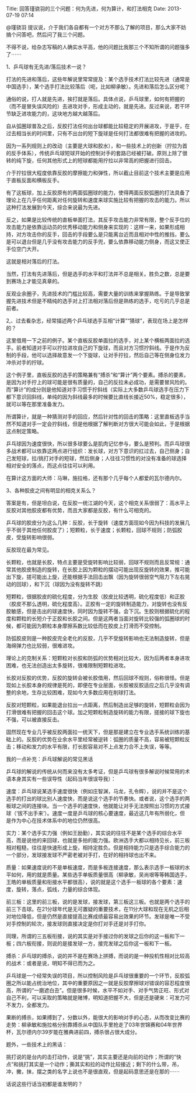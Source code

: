 Title: 回答瑾骁羽的三个问题：何为先进，何为算计，和打法相克
Date: 2013-07-19 07:14 

@瑾骁羽 提议说，介于我们各自都有一个对方不那么了解的项目，那么大家不妨搞个问答吧，然后问了我三个问题。

不得不说，给杂志写稿的人确实水平高，他的问题比我那三个不知所谓的问题强多了⋯⋯

1、乒乓球有无先进/落后技术一说？

打法的先进和落后，这些年解说里常常提及：某个选手技术打法比较先进（通常是中国选手），某个选手打法比较落后（呃，比如柳承敏）。先进和落后怎么区分呢？

通俗的说，打人就是先进，挨打就是落后。具体点说，乒乓球里，如何有把握的（而不是冒失误风险的）去进攻对手，形成主动的，就是先进。反过来说，若干环节缺乏进攻能力的，这块地方越大越落后。

自从弧圈球普及之后，反胶打法任何出台球都能比较稳定的开展进攻，于是乎，在过去相当长的时间里，只有不出台的短下旋球是任何打法都很难有把握的进攻的。

因为一系列规则上的改动（主要是大球和胶水），和一些技术上的创新（拧拉为首的反手体系），传统乒乓球短球开始的控制对手的套路已经被打破。原则上除了很转的纯下旋，任何其他形式上的短球都能用拧拉以非常高的把握进行回击。

介于拧拉很大程度依靠反胶的摩擦能力和弹性，所以截止目前这个技术主要是应用于直板反面和横板反手。

有了这板球，加上反胶原有的两面弧圈球的能力，使得两面反胶弧圈的打法具备了理论上在几乎任何距离对任何旋转和速度来球实施比较有把握的攻击的能力。所以这种打法发展到今天，综合来说最为先进。

反之，如果是比较传统的直板单面打法，其反手攻击能力非常有限，整个反手位的攻击能力是依靠运动员的优秀移动能力和侧身来实现的：这样一来，如果形成相持，对方攻击你的反手，回击的手段要么是只能离台近而且相对中性的推挡，要么是可以退台但是几乎没有攻击能力的反手兜，要么依靠移动能力侧身，而这又使正手位空门大开。

这就是相对落后的打法。

当然，打法有先进落后，但是选手的水平和打法并不总是相关。胜负之数，总是要到赛场上才能见真章的。

反观业余圈子，先进技术的门槛比较高，需要大量的训练来掌握熟练。于是导致掌握先进技术但是不精纯的选手对上打法相对落后但是熟练的选手，吃亏的几乎总是前者。


2,、过去看杂志，经常描述两个乒乓球选手互相“计算”“猜球”，表现在场上是怎样的？

这里借用一下之前的例子。某个直板反胶单面拉的选手，对上某个横板两面拉的选手。前者知道对手可以拧拉进攻自己的下旋球，而且对方习惯拧斜线。于是作为反制的手段，他可以选择故意发一个下旋球，让对手拧拉，然后自己等在侧身位发力冲杀对手的拧球。

这个例子里，直板反胶的选手的策略兼有“搏杀”和“算计”两个要素。搏杀的要素，是因为对手拧上的球可能是很有质量的，自己的反拉未必成功，是需要冒风险的。而“算计”的成分则是他知道对手习惯于拧斜线（实际上大多数乒乓球选手在压力下都下意识回斜线，单纯的因为斜线最多的时候要比直线长接近50%，稳定很多），就可以等在那里准备发力。

所谓算计，就是一种猜测对手的回应，然后针对性的回击的策略：这里直板选手当然不知道对手一定会拧斜线，但是他根据了解判断对方很大可能会如此，于是根据这点制定策略。

乒乓球因为速度很快，所以很多球要么是肌肉记忆参与，要么是预判。而乒乓球很多战术都可以依靠这两点进行组织：发长球，对方下意识的扛过去，自己侧身；自己发短球，拉/挑打对手的短球，然后侧身；人往往习惯性的对没有准备的球选择相对安全的落点，而这点往往可以利用。

在算计这方面的大师：马琳，施拉格，还有那个几乎每个人都爱的瓦尔德内尔。


3、各种胶皮之间有明显的相克关系么？

答案是有，但是坦白说，在反胶一统江湖的今天，这个相克关系很弱了：高水平上反胶对其他胶皮都有优势，而且大家都是反胶，有什么可相克的。

乒乓球的胶皮分为这么几种：反胶，长于旋转（速度方面现如今因为科技的发展几乎不弱于其他任何胶皮了）；短颗粒，长于速度；长颗粒，回球不规则；防弧胶皮，受旋转影响很弱。

反胶现在最为常见。

长颗粒，也就是长胶，特点主要是受旋转影响比较弱，回球不规则而且反常规：通常其他胶皮制造的旋转，在长胶上因为颗粒的摆动可能出现反旋转的效果，推可能出下旋，搓可能出上旋，还能根据手法回击出飘（因为旋转很弱空气阻力下左右晃动的回球），和下沉（球因为没有旋转不跳）

短颗粒，很据胶皮的硫化程度，分为生胶（胶皮比较透明，硫化程度低）和正胶（胶皮不那么透明，硫化程度高）。正胶有一定的旋转制造能力，对旋转也没有反胶敏感，但是击出的球速度快，同时因为旋转不强，会下沉。生胶则根据硫化的程度和颗粒的长短介于正胶和长胶之间。但是这两者当面对旋转比较强的弧圈球的时候，都可能因为颗粒本身摩擦系数比较低而在胶皮上打滑而不受控制。

防弧胶皮则是一种胶皮完全老化的反胶，几乎不受旋转影响也无法制造旋转，但是海绵弹力也比较弱，很难进攻。

理论上的克制关系：短颗粒对长胶和防弧的优势相对比较大，因为后两者本身进攻困难，也无法创造出太多旋转，很难限制短颗粒进攻。

长胶对反胶的优势，反胶的旋转会被长胶借用，然后回球不规则，俗称很怪。但是现如上长胶本身的规律是死的，即便在专业层面，长胶被反胶适应之后几乎没有调整的余地，生存比较困难，现如今大多数应用在削球打法。

反胶对短颗粒，如果能退台拉出一点距离，然后制造出足够的旋转，短颗粒会因为打滑很难有把握的回击这个球。加之短颗粒制造旋转的能力有限，搓接的球下旋也不强，可以被直接反击。

固然现在专业几乎被反胶两面拉一统天下，但是那是建立在专业选手系统训练的基础上的。反胶的优势在业余水平里经常被逆转：弧圈的质量不高，容易被短颗粒反击；移动和发力的水平有限，打长胶容易对不上点发力合不上失误，等等。


我的一点补充：乒乓球解说的常见黑话

乒乓球的解说的传统从何而来没有太多考证，但是乒乓球有很多解说时候常用的术语本身其实有一些误导性（起码当年很误导我）：

速度：乒乓球说某选手速度很快（例如庄智渊，马龙，孔令辉），说的并不是这个选手的打出的球比别人速度快，而是说这个选手的节奏快。或者说，这个选手的两板球之间的连接块。当一个选手的速度快，他就能让对手无法按照出习惯的方式接球（‘拔不出手来’）。速度一度是乒乓球的核心要速度，最近这几年有所弱化，但是作为中心在技术体系中的地位仍然很高。

实力：某个选手实力强（例如王励勤），其实说的往往不是某个选手的综合水平高，而是说他的来回球，也就是多拍的能力强。欧洲选手大都以相持见长，前三板相对粗糙，往往是快速形成上旋，相持定胜负。但是相持能力只是选手综合能力的一个部分，发球接发球不严密老被对手打，在好的相持球也出不来。

质量：如果速度说的不是单板速度，而是多板连接速度，那么表示选手一板球的水平如何，用的就是质量。某些选手单板质量很高（柳承敏，吴尚垠等等韩国选手，王皓的单板质量和衔接水平都很高），说的就是这个选手一板球的各个要素：速度，旋转，落点，弧线，力量的综合体现。

前三板：这里的前三板，说的是发球，接发球，第三板这三板。也就是两个选手的前三下击球。在21分球年代是无可置疑的重要技术，在11分大球和现在无机之后相对地位降低，但是仍然是直接提高比赛成绩最容易出效果的环节。发球是唯一不受对手控制的轮次，接发球则直接决定是你打对手还是对手打你。

同理，所谓的三五板衔接，说的其实是对手接过你的发球之后你的这一板和下一板；四六板衔接，则说的是接发球一方，接完发球之后你这一板和下一板。

搏杀：乒乓球的搏杀，说的并不是在赛场上拼搏，而说的是一种投机性相对比较高的战术：或者是说，明知不得已而为之。

乒乓球是一个经常失误的项目，所以控制风险是乒乓球很重要的一个环节，反胶弧圈之所以能占统治地位，其中的重要原因之一就是反胶摩擦球对错误的容忍程度很高，所谓的“一磨遮白丑”。但是很多时候，水平不如对手、对手气势正旺、形式对自己不利，可以采取的策略就是赌博，明知道把握不大，但是还是硬来：可发力可不发力，全都发力。

果断的搏杀，如果搏到了，分数以外，能很大的影响对手的心态，从而改变比赛的走势：柳承敏和施拉格分别靠搏杀从中国队手里抢走了03年世锦赛和04年世界杯，瓦尔德内尔39岁能在雅典进前四，搏杀很占很大成分。

题外，一些技术上的黑话：

挑打说的是台内的击打动作，说是“挑”，其实主要还是向前的动作；所谓的“快点”和挑打其实是一个动作；撕其实和拉的动作比较接近；剩下的什么带，吊，冲，撇，抹，摆之类的名字上说也不是很直观，但是起码意思还是在那的⋯⋯

话说这些行话当初都是谁发明的？